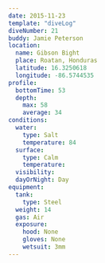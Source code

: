 ```yaml
---
date: 2015-11-23
template: "diveLog"
diveNumber: 21
buddy: Jamie Peterson
location:
  name: Gibson Bight
  place: Roatan, Honduras
  latitude: 16.3250618
  longitude: -86.5744535
profile:
  bottomTime: 53
  depth:
    max: 58
    average: 34
conditions:
  water:
    type: Salt
    temperature: 84
  surface:
    type: Calm
    temperature:
  visibility:
  dayOrNight: Day
equipment:
  tank:
    type: Steel
  weight: 14
  gas: Air
  exposure:
    hood: None
    gloves: None
    wetsuit: 3mm
---
```

